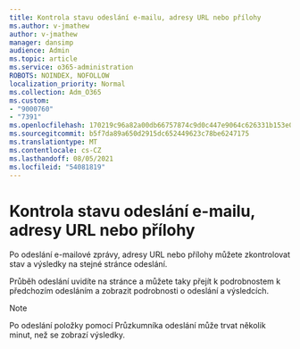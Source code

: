 ```yaml
---
title: Kontrola stavu odeslání e-mailu, adresy URL nebo přílohy
ms.author: v-jmathew
author: v-jmathew
manager: dansimp
audience: Admin
ms.topic: article
ms.service: o365-administration
ROBOTS: NOINDEX, NOFOLLOW
localization_priority: Normal
ms.collection: Adm_O365
ms.custom:
- "9000760"
- "7391"
ms.openlocfilehash: 170219c96a82a00db66757874c9d0c447e9064c626331b153e070ad9010f7e7b
ms.sourcegitcommit: b5f7da89a650d2915dc652449623c78be6247175
ms.translationtype: MT
ms.contentlocale: cs-CZ
ms.lasthandoff: 08/05/2021
ms.locfileid: "54081819"
---
```

# <a name="review-the-status-of-an-email-url-or-attachment-submission"></a>Kontrola stavu odeslání e-mailu, adresy URL nebo přílohy

Po odeslání e-mailové zprávy, adresy URL nebo přílohy můžete zkontrolovat stav a výsledky na stejné stránce odeslání.

Průběh odeslání uvidíte na stránce a můžete taky přejít k podrobnostem k předchozím odesláním a zobrazit podrobnosti o odeslání a výsledcích.

> [!NOTE]
> Po odeslání položky pomocí Průzkumníka odeslání může trvat několik minut, než se zobrazí výsledky.
